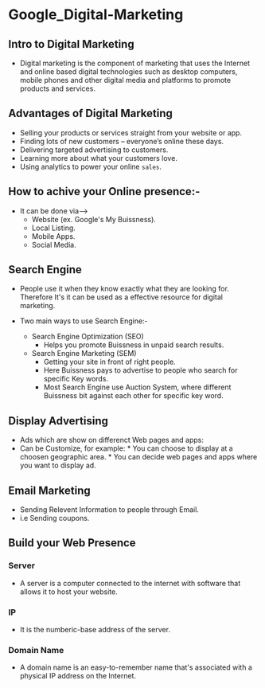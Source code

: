 # Google_Digital-Marketing  
## Intro to Digital Marketing
* Digital marketing is the component of marketing that uses the Internet and online based digital technologies such as desktop computers, mobile phones and other digital media and platforms to promote products and services.


## Advantages of Digital Marketing

* Selling your products or services straight from your website or app.
* Finding lots of new customers – everyone’s online these days.
* Delivering targeted advertising to customers.
* Learning more about what your customers love.
* Using analytics to power your online `sales`.


## How to achive your Online presence:-
* It can be done via-->
  * Website (ex. Google's My Buissness).
  * Local Listing.
  * Mobile Apps.
  * Social Media.

## Search Engine
* People use it when they know exactly what they are looking for.
  Therefore It's it can be used as a effective resource for digital marketing.

* Two main ways to use Search Engine:- 
    * Search Engine Optimization (SEO)
        * Helps you promote Buissness in unpaid search results.
    * Search Engine Marketing (SEM)
      * Getting your site in front of right people.
      * Here Buissness pays to advertise to people who search for specific Key words.
      * Most Search Engine use Auction System, where different Buissness bit against each other  for specific key word.

## Display Advertising 
* Ads which are show on differenct Web pages and apps:
* Can be Customize, for example:
      * You can choose to display at a choosen geographic area.
      * You can decide web pages and apps where you want to display ad. 
  
## Email Marketing
* Sending Relevent Information to people through Email.
* i.e Sending coupons.

## Build your Web Presence

### Server 
* A server is a computer connected to the internet with software that allows it to host your website.
  
### IP
* It is the numberic-base address of the server.

### Domain Name
* A domain name is an easy-to-remember name that's associated with a physical IP address on the Internet.
